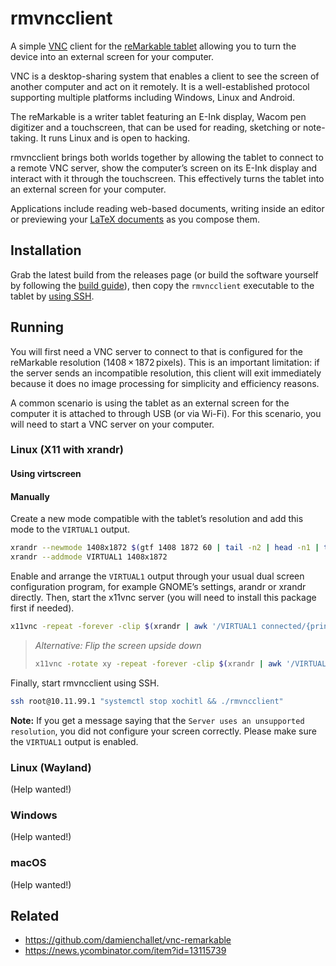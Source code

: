 # rmvncclient

A simple [VNC](https://en.wikipedia.org/wiki/Virtual_Network_Computing) client for the [reMarkable tablet](https://remarkable.com) allowing you to turn the device into an external screen for your computer.

VNC is a desktop-sharing system that enables a client to see the screen of another computer and act on it remotely.
It is a well-established protocol supporting multiple platforms including Windows, Linux and Android.

The reMarkable is a writer tablet featuring an E-Ink display, Wacom pen digitizer and a touchscreen, that can be used for reading, sketching or note-taking.
It runs Linux and is open to hacking.

rmvncclient brings both worlds together by allowing the tablet to connect to a remote VNC server, show the computer’s screen on its E-Ink display and interact with it through the touchscreen.
This effectively turns the tablet into an external screen for your computer.

Applications include reading web-based documents, writing inside an editor or previewing your [LaTeX documents](https://www.latex-project.org/) as you compose them.

## Installation

Grab the latest build from the releases page (or build the software yourself by following the [build guide](BUILD.md)), then copy the `rmvncclient` executable to the tablet by [using SSH](https://remarkablewiki.com/tech/ssh).

## Running

You will first need a VNC server to connect to that is configured for the reMarkable resolution (1408 × 1872 pixels).
This is an important limitation: if the server sends an incompatible resolution, this client will exit immediately because it does no image processing for simplicity and efficiency reasons.

A common scenario is using the tablet as an external screen for the computer it is attached to through USB (or via Wi-Fi).
For this scenario, you will need to start a VNC server on your computer.

### Linux (X11 with xrandr)

#### Using virtscreen

#### Manually

Create a new mode compatible with the tablet’s resolution and add this mode to the `VIRTUAL1` output.

```sh
xrandr --newmode 1408x1872 $(gtf 1408 1872 60 | tail -n2 | head -n1 | tr -s ' ' | cut -d' ' -f4-)
xrandr --addmode VIRTUAL1 1408x1872
```

Enable and arrange the `VIRTUAL1` output through your usual dual screen configuration program, for example GNOME’s settings, arandr or xrandr directly.
Then, start the x11vnc server (you will need to install this package first if needed).

```sh
x11vnc -repeat -forever -clip $(xrandr | awk '/VIRTUAL1 connected/{print $3}') -nocursor
```

> _Alternative: Flip the screen upside down_
>
> ```sh
> x11vnc -rotate xy -repeat -forever -clip $(xrandr | awk '/VIRTUAL1 connected/{print $3}') -nocursor
> ```

Finally, start rmvncclient using SSH.

```sh
ssh root@10.11.99.1 "systemctl stop xochitl && ./rmvncclient"
```

**Note:** If you get a message saying that the `Server uses an unsupported resolution`, you did not configure your screen correctly. Please make sure the `VIRTUAL1` output is enabled.

### Linux (Wayland)

(Help wanted!)

### Windows

(Help wanted!)

### macOS

(Help wanted!)

## Related

- <https://github.com/damienchallet/vnc-remarkable>
- <https://news.ycombinator.com/item?id=13115739>
